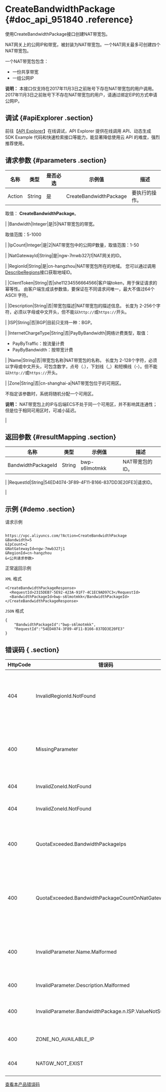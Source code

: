 # CreateBandwidthPackage {#doc_api_951840 .reference}

使用CreateBandwidthPackage接口创建NAT带宽包。

NAT网关上的公网IP和带宽，被封装为NAT带宽包。一个NAT网关最多可创建四个NAT带宽包。

一个NAT带宽包包含：

-   一份共享带宽
-   一组公网IP

**说明：** 本接口仅支持在2017年11月3日之前账号下存在NAT带宽包的用户调用。2017年11月3日之前账号下不存在NAT带宽包的用户，请通过绑定EIP的方式申请公网IP。

## 调试 {#apiExplorer .section}

前往【[API Explorer](https://api.aliyun.com/#product=Vpc&api=CreateBandwidthPackage)】在线调试，API Explorer 提供在线调用 API、动态生成 SDK Example 代码和快速检索接口等能力，能显著降低使用云 API 的难度，强烈推荐使用。

## 请求参数 {#parameters .section}

|名称|类型|是否必选|示例值|描述|
|--|--|----|---|--|
|Action|String|是|CreateBandwidthPackage|要执行的操作。

 取值： **CreateBandwidthPackage**。

 |
|Bandwidth|Integer|是|5|NAT带宽包的带宽。

 取值范围：5-1000

 |
|IpCount|Integer|是|2|NAT带宽包中的公网IP数量，取值范围：1-50

 |
|NatGatewayId|String|是|ngw-7mwb327j1|NAT网关的ID。

 |
|RegionId|String|是|cn-hangzhou|NAT带宽包所在的地域。 您可以通过调用[DescribeRegions](~~36063~~)接口获取地域ID。

 |
|ClientToken|String|否|she11234556664566|客户端token，用于保证请求的幂等性。 由客户端生成该参数值，要保证在不同请求间唯一，最大不值过64个 ASCII 字符。

 |
|Description|String|否|带宽包描述|NAT带宽包的描述信息。 长度为 2-256个字符，必须以字母或中文开头，但不能以`http://`或`https://`开头。

 |
|ISP|String|否|BGP|目前只支持一种：BGP。

 |
|InternetChargeType|String|否|PayByBandwidth|网络计费类型，取值：

 -   PayByTraffic：按流量计费
-   PayByBandwidth：按带宽计费

 |
|Name|String|否|带宽包名称|NAT带宽包的名称。 长度为 2-128个字符，必须以字母或中文开头，可包含数字，点号（.），下划线（\_）和短横线（-）。但不能以`http://`或`https://`开头。

 |
|Zone|String|否|cn-shanghai-a|NAT带宽包位于的可用区。

 不指定该参数时，系统将随机分配一个可用区。

 **说明：** NAT带宽包上的IP与后端ECS不处于同一个可用区，并不影响其连通性；但是位于相同可用区时，可减小延迟。

 |

## 返回参数 {#resultMapping .section}

|名称|类型|示例值|描述|
|--|--|---|--|
|BandwidthPackageId|String|bwp-s6lmotmkk|NAT带宽包的ID。

 |
|RequestId|String|54ED4074-3F89-4F11-B166-837DD3E20FE3|请求ID。

 |

## 示例 {#demo .section}

请求示例

``` {#request_demo}

https://vpc.aliyuncs.com/?Action=CreateBandwidthPackage
&Bandwidth=5
&IpCount=2
&NatGatewayId=ngw-7mwb327j1
&RegionId=cn-hangzhou
&<公共请求参数>

```

正常返回示例

`XML` 格式

``` {#xml_return_success_demo}
<CreateBandwidthPackageResponse>
  <RequestId>2315DEB7-5E92-423A-91F7-4C1EC9AD97C3</RequestId>
  <BandwidthPackageId>bwp-s6lmotmkk</BandwidthPackageId>
</CreateBandwidthPackageResponse>

```

`JSON` 格式

``` {#json_return_success_demo}
{
	"BandwidthPackageId":"bwp-s6lmotmkk",
	"RequestId":"54ED4074-3F89-4F11-B166-837DD3E20FE3"
}
```

## 错误码 { .section}

|HttpCode|错误码|错误信息|描述|
|--------|---|----|--|
|404|InvalidRegionId.NotFound|The specified RegionId does not exist in our records.|指定的 RegionId 不存在，请您检查此产品在该地域是否可用。|
|400|MissingParameter|Miss mandatory parameter.|缺少必要参数,请您检查必填参数是否都已填后再进行操作。|
|404|InvalidZoneId.NotFound|Specified value of ZoneId is not exists.|该可用区不存在。|
|404|InvalidZoneId.NotFound|Can not find ZoneId for allocated ip.|该IP的可用区不正确。|
|400|QuotaExceeded.BandwidthPackageIps|The specified ipCount exceeded quota.|IP 数量超过上限，可以提交工单申请增加配额。|
|400|QuotaExceeded.BandwidthPackageCountOnNatGateway|BandwidthPackage count limit on one NatGateway exceeded.|超过了共享带宽包上限，一个NAT网关最多可创建四个共享带宽包。|
|400|InvalidParameter.Name.Malformed|The specified Name is not valid.|该名称不合法，请您按照正确的格式书写名称。|
|400|InvalidParameter.Description.Malformed|The specified Description is not valid.|该描述不合法。|
|400|InvalidParameter.BandwidthPackage.n.ISP.ValueNotSupport|The specified ISP of BandwidthPackage is not valid.|该共享带宽包的ISP不合法。|
|400|ZONE\_NO\_AVAILABLE\_IP|The Zone have no available ip.|该可用区没有可用IP。|
|404|NATGW\_NOT\_EXIST|The NatGateway not exist.|该 NAT 网关不存在。|

[查看本产品错误码](https://error-center.aliyun.com/status/product/Vpc)

